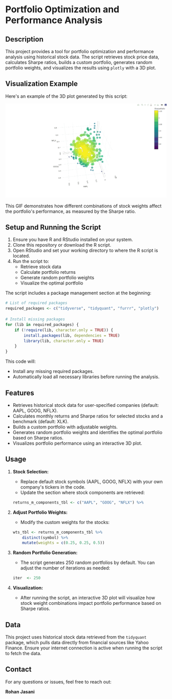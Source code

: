# Portfolio Optimization and Performance Analysis

## Description
This project provides a tool for portfolio optimization and performance analysis using historical stock data. The script retrieves stock price data, calculates Sharpe ratios, builds a custom portfolio, generates random portfolio weights, and visualizes the results using `plotly` with a 3D plot.

## Visualization Example
Here's an example of the 3D plot generated by this script:

![Portfolio Optimization 3D Plot](viewer.gif)

This GIF demonstrates how different combinations of stock weights affect the portfolio's performance, as measured by the Sharpe ratio.

## Setup and Running the Script
1. Ensure you have R and RStudio installed on your system.
2. Clone this repository or download the R script.
3. Open RStudio and set your working directory to where the R script is located.
4. Run the script to:
   - Retrieve stock data
   - Calculate portfolio returns
   - Generate random portfolio weights
   - Visualize the optimal portfolio

The script includes a package management section at the beginning:

```r
# List of required packages
required_packages <- c("tidyverse", "tidyquant", "furrr", "plotly")

# Install missing packages
for (lib in required_packages) {
    if (!require(lib, character.only = TRUE)) {
        install.packages(lib, dependencies = TRUE)
        library(lib, character.only = TRUE)
    }
}
```

This code will:
- Install any missing required packages.
- Automatically load all necessary libraries before running the analysis.

## Features
- Retrieves historical stock data for user-specified companies (default: AAPL, GOOG, NFLX).
- Calculates monthly returns and Sharpe ratios for selected stocks and a benchmark (default: XLK).
- Builds a custom portfolio with adjustable weights.
- Generates random portfolio weights and identifies the optimal portfolio based on Sharpe ratios.
- Visualizes portfolio performance using an interactive 3D plot.

## Usage
1. **Stock Selection:**
   - Replace default stock symbols (AAPL, GOOG, NFLX) with your own company's tickers in the code.
   - Update the section where stock components are retrieved:
   ```r
   returns_m_components_tbl <- c("AAPL", "GOOG", "NFLX") %>%
   ```
   
2. **Adjust Portfolio Weights:**
   - Modify the custom weights for the stocks:
   ```r
   wts_tbl <- returns_m_components_tbl %>%
       distinct(symbol) %>%
       mutate(weights = c(0.25, 0.25, 0.5))
   ```
   
3. **Random Portfolio Generation:**
   - The script generates 250 random portfolios by default. You can adjust the number of iterations as needed:
   ```r
   iter  <- 250
   ```

4. **Visualization:**
   - After running the script, an interactive 3D plot will visualize how stock weight combinations impact portfolio performance based on Sharpe ratios.

## Data
This project uses historical stock data retrieved from the `tidyquant` package, which pulls data directly from financial sources like Yahoo Finance. Ensure your internet connection is active when running the script to fetch the data.

## Contact
For any questions or issues, feel free to reach out:

**Rohan Jasani**
